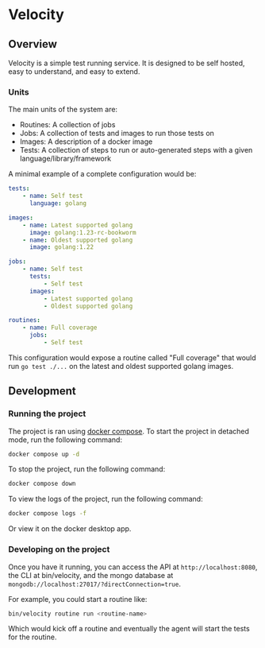 # Velocity

## Overview

Velocity is a simple test running service. It is designed to be self hosted, easy to understand, and easy to extend.

### Units

The main units of the system are:

-   Routines: A collection of jobs
-   Jobs: A collection of tests and images to run those tests on
-   Images: A description of a docker image
-   Tests: A collection of steps to run or auto-generated steps with a given language/library/framework

A minimal example of a complete configuration would be:

```yaml
tests:
    - name: Self test
      language: golang

images:
    - name: Latest supported golang
      image: golang:1.23-rc-bookworm
    - name: Oldest supported golang
      image: golang:1.22

jobs:
    - name: Self test
      tests:
          - Self test
      images:
          - Latest supported golang
          - Oldest supported golang

routines:
    - name: Full coverage
      jobs:
          - Self test
```

This configuration would expose a routine called "Full coverage" that would run `go test ./...` on the latest and oldest supported golang images.

## Development

### Running the project

The project is ran using [docker compose](https://docs.docker.com/compose/). To start the project in detached mode, run the following command:

```bash
docker compose up -d
```

To stop the project, run the following command:

```bash
docker compose down
```

To view the logs of the project, run the following command:

```bash
docker compose logs -f
```

Or view it on the docker desktop app.

### Developing on the project

Once you have it running, you can access the API at `http://localhost:8080`, the CLI at bin/velocity, and the mongo database at `mongodb://localhost:27017/?directConnection=true`.

For example, you could start a routine like:

```bash
bin/velocity routine run <routine-name>
```

Which would kick off a routine and eventually the agent will start the tests for the routine.
